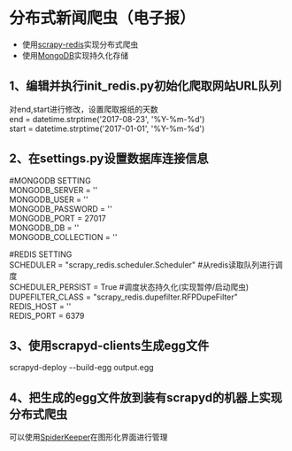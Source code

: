 # 分布式新闻爬虫（电子报）
* 使用[scrapy-redis](https://github.com/rmax/scrapy-redis)实现分布式爬虫
* 使用[MongoDB](https://www.mongodb.com/)实现持久化存储
## 1、编辑并执行init_redis.py初始化爬取网站URL队列
对end,start进行修改，设置爬取报纸的天数  
end = datetime.strptime('2017-08-23', '%Y-%m-%d')  
start = datetime.strptime('2017-01-01', '%Y-%m-%d')  
## 2、在settings.py设置数据库连接信息
#MONGODB SETTING  
MONGODB_SERVER = ''  
MONGODB_USER = ''  
MONGODB_PASSWORD = ''  
MONGODB_PORT = 27017  
MONGODB_DB = ''  
MONGODB_COLLECTION = ''  

#REDIS SETTING  
SCHEDULER = "scrapy_redis.scheduler.Scheduler" #从redis读取队列进行调度  
SCHEDULER_PERSIST = True #调度状态持久化(实现暂停/启动爬虫)  
DUPEFILTER_CLASS = "scrapy_redis.dupefilter.RFPDupeFilter"  
REDIS_HOST = ''  
REDIS_PORT = 6379  
## 3、使用scrapyd-clients生成egg文件
scrapyd-deploy --build-egg output.egg
## 4、把生成的egg文件放到装有scrapyd的机器上实现分布式爬虫
可以使用[SpiderKeeper](https://github.com/DormyMo/SpiderKeeper)在图形化界面进行管理
